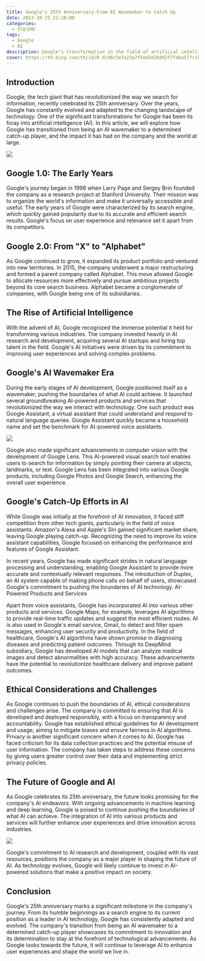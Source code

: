 ```yaml
---
title: Google's 25th Anniversary-From AI Wavemaker to Catch Up
date: 2023-10-25 21:28:00
categories:
  - 行业分析
tags:
  - Google
  - AI 
description: Google's transformation in the field of artificial intelligence is a striking development that has not only changed the way we search for information, but has also propelled the entire tech industry. Google initially rose to prominence as a search engine company, but over time it came to realize the immense potential of artificial intelligence and began to shift its focus to this field.
cover: https://th.bing.com/th/id/R.dc99c5efa23a7f5ed502b092f7f46a57?rik=VIx7qJjFgKcayQ&riu=http%3a%2f%2fup.desktx.net%2fpic%2fad%2fd2%2f44%2fadd2440942fcb5f07d6d7a88c958a319.jpg&ehk=ERRZFOsAgVu4kEcndb%2b4O0PLPRSFhvfiaIhEHGyc1QE%3d&risl=&pid=ImgRaw&r=0
---
```


## Introduction

Google, the tech giant that has revolutionized the way we search for information, recently celebrated its 25th anniversary. Over the years, Google has constantly evolved and adapted to the changing landscape of technology. One of the significant transformations for Google has been its foray into artificial intelligence (AI). In this article, we will explore how Google has transitioned from being an AI wavemaker to a determined catch-up player, and the impact it has had on the company and the world at large.

![](https://cdn.jsdelivr.net/gh/PirlosM/image@main/20231026102852.png)

## Google 1.0: The Early Years

Google's journey began in 1998 when Larry Page and Sergey Brin founded the company as a research project at Stanford University. Their mission was to organize the world's information and make it universally accessible and useful. The early years of Google were characterized by its search engine, which quickly gained popularity due to its accurate and efficient search results. Google's focus on user experience and relevance set it apart from its competitors.

## Google 2.0: From "X" to "Alphabet"

As Google continued to grow, it expanded its product portfolio and ventured into new territories. In 2015, the company underwent a major restructuring and formed a parent company called Alphabet. This move allowed Google to allocate resources more effectively and pursue ambitious projects beyond its core search business. Alphabet became a conglomerate of companies, with Google being one of its subsidiaries.

## The Rise of Artificial Intelligence

With the advent of AI, Google recognized the immense potential it held for transforming various industries. The company invested heavily in AI research and development, acquiring several AI startups and hiring top talent in the field. Google's AI initiatives were driven by its commitment to improving user experiences and solving complex problems.

## Google's AI Wavemaker Era

During the early stages of AI development, Google positioned itself as a wavemaker, pushing the boundaries of what AI could achieve. It launched several groundbreaking AI-powered products and services that revolutionized the way we interact with technology. One such product was Google Assistant, a virtual assistant that could understand and respond to natural language queries. Google Assistant quickly became a household name and set the benchmark for AI-powered voice assistants.

![](https://cdn.jsdelivr.net/gh/PirlosM/image@main/20231026102711.png)

Google also made significant advancements in computer vision with the development of Google Lens. This AI-powered visual search tool enables users to search for information by simply pointing their camera at objects, landmarks, or text. Google Lens has been integrated into various Google products, including Google Photos and Google Search, enhancing the overall user experience.

## Google's Catch-Up Efforts in AI

While Google was initially at the forefront of AI innovation, it faced stiff competition from other tech giants, particularly in the field of voice assistants. Amazon's Alexa and Apple's Siri gained significant market share, leaving Google playing catch-up. Recognizing the need to improve its voice assistant capabilities, Google focused on enhancing the performance and features of Google Assistant.

In recent years, Google has made significant strides in natural language processing and understanding, enabling Google Assistant to provide more accurate and contextually relevant responses. The introduction of Duplex, an AI system capable of making phone calls on behalf of users, showcased Google's commitment to pushing the boundaries of AI technology.
AI-Powered Products and Services

Apart from voice assistants, Google has incorporated AI into various other products and services. Google Maps, for example, leverages AI algorithms to provide real-time traffic updates and suggest the most efficient routes. AI is also used in Google's email service, Gmail, to detect and filter spam messages, enhancing user security and productivity.
In the field of healthcare, Google's AI algorithms have shown promise in diagnosing diseases and predicting patient outcomes. Through its DeepMind subsidiary, Google has developed AI models that can analyze medical images and detect abnormalities with high accuracy. These advancements have the potential to revolutionize healthcare delivery and improve patient outcomes.

## Ethical Considerations and Challenges

As Google continues to push the boundaries of AI, ethical considerations and challenges arise. The company is committed to ensuring that AI is developed and deployed responsibly, with a focus on transparency and accountability. Google has established ethical guidelines for AI development and usage, aiming to mitigate biases and ensure fairness in AI algorithms.
Privacy is another significant concern when it comes to AI. Google has faced criticism for its data collection practices and the potential misuse of user information. The company has taken steps to address these concerns by giving users greater control over their data and implementing strict privacy policies.

## The Future of Google and AI

As Google celebrates its 25th anniversary, the future looks promising for the company's AI endeavors. With ongoing advancements in machine learning and deep learning, Google is poised to continue pushing the boundaries of what AI can achieve. The integration of AI into various products and services will further enhance user experiences and drive innovation across industries.

![](https://cdn.jsdelivr.net/gh/PirlosM/image@main/20231026103159.png)

Google's commitment to AI research and development, coupled with its vast resources, positions the company as a major player in shaping the future of AI. As technology evolves, Google will likely continue to invest in AI-powered solutions that make a positive impact on society.

## Conclusion

Google's 25th anniversary marks a significant milestone in the company's journey. From its humble beginnings as a search engine to its current position as a leader in AI technology, Google has consistently adapted and evolved. The company's transition from being an AI wavemaker to a determined catch-up player showcases its commitment to innovation and its determination to stay at the forefront of technological advancements. As Google looks towards the future, it will continue to leverage AI to enhance user experiences and shape the world we live in.